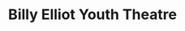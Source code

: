 ---
title: "Billy Elliot Youth Theatre"
layout: none
level:  "Ensemble"
bottom:  "2011"
symbol: "theatre/billy.png"
uniquecolour: "(187,27,37,1)"
categories: theatre
---